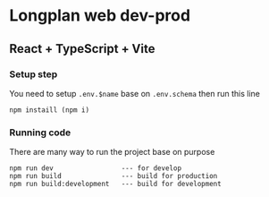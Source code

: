 # Longplan web dev-prod
## React + TypeScript + Vite

### Setup step
You need to setup `.env.$name` base on `.env.schema` then run this line
```
npm instaill (npm i)
```

### Running code
There are many way to run the project base on purpose
```
npm run dev                 --- for develop
npm run build               --- build for production
npm run build:development   --- build for development
```
